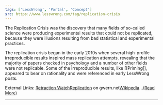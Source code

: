 ```yaml
---
tags: ['LessWrong', 'Portal', 'Concept']
src: https://www.lesswrong.com/tag/replication-crisis
---
```


The Replication Crisis was the discovery that many fields of so-called science were producing experimental results that could not be replicated, because they were illusions resulting from bad statistical and experimental practices.

The replication crisis began in the early 2010s when several high-profile irreproducible results inspired mass replication attempts, revealing that the majority of papers checked in psychology and a number of other fields were not replicable. Some of the irreproducible results, like [[Priming]], appeared to bear on rationality and were referenced in early LessWrong posts.

External Links: [Retraction Watch](https://retractionwatch.com/)[Replication](https://www.gwern.net/Replication) on gwern.net[Wikipedia](https://en.wikipedia.org/wiki/Replication_crisis)...[(Read More)]()



---

